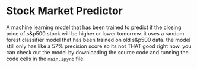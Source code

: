# Stock Market Predictor

A machine learning model that has been trained to predict if the closing price of s&p500 stock will be higher or lower tomorrow. it uses a random forest classifier model that has been trained on old s&p500 data. the model still only has like a 57% precision score so its not THAT good right now. you can check out the model by downloading the source code and running the code cells in the `main.ipynb` file.
